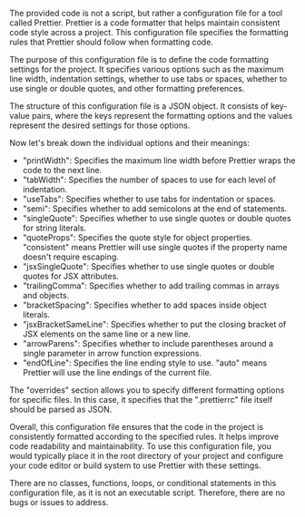 The provided code is not a script, but rather a configuration file for a tool called Prettier. Prettier is a code formatter that helps maintain consistent code style across a project. This configuration file specifies the formatting rules that Prettier should follow when formatting code.

The purpose of this configuration file is to define the code formatting settings for the project. It specifies various options such as the maximum line width, indentation settings, whether to use tabs or spaces, whether to use single or double quotes, and other formatting preferences.

The structure of this configuration file is a JSON object. It consists of key-value pairs, where the keys represent the formatting options and the values represent the desired settings for those options.

Now let's break down the individual options and their meanings:

- "printWidth": Specifies the maximum line width before Prettier wraps the code to the next line.
- "tabWidth": Specifies the number of spaces to use for each level of indentation.
- "useTabs": Specifies whether to use tabs for indentation or spaces.
- "semi": Specifies whether to add semicolons at the end of statements.
- "singleQuote": Specifies whether to use single quotes or double quotes for string literals.
- "quoteProps": Specifies the quote style for object properties. "consistent" means Prettier will use single quotes if the property name doesn't require escaping.
- "jsxSingleQuote": Specifies whether to use single quotes or double quotes for JSX attributes.
- "trailingComma": Specifies whether to add trailing commas in arrays and objects.
- "bracketSpacing": Specifies whether to add spaces inside object literals.
- "jsxBracketSameLine": Specifies whether to put the closing bracket of JSX elements on the same line or a new line.
- "arrowParens": Specifies whether to include parentheses around a single parameter in arrow function expressions.
- "endOfLine": Specifies the line ending style to use. "auto" means Prettier will use the line endings of the current file.

The "overrides" section allows you to specify different formatting options for specific files. In this case, it specifies that the ".prettierrc" file itself should be parsed as JSON.

Overall, this configuration file ensures that the code in the project is consistently formatted according to the specified rules. It helps improve code readability and maintainability. To use this configuration file, you would typically place it in the root directory of your project and configure your code editor or build system to use Prettier with these settings.

There are no classes, functions, loops, or conditional statements in this configuration file, as it is not an executable script. Therefore, there are no bugs or issues to address.